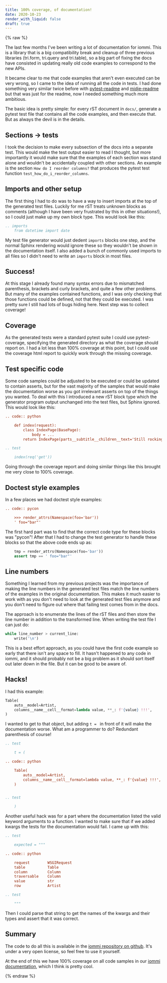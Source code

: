 ```yaml
---
title: 100% coverage, of documentation!
date: 2020-10-23
render_with_liquid: false
draft: true
---
```

{% raw %}

The last few months I've been writing a lot of documentation for iommi. This is a library that is a big compatibility break and cleanup of three previous libraries (tri.form, tri.query and tri.table), so a big part of fixing the docs have consisted in updating really old code examples to correspond to the new APIs.

It became clear to me that code examples that aren't even executed can be very wrong, so I came to the idea of running all the code in tests. I had done something very similar twice before with [pytest-readme](https://github.com/boxed/pytest-readme) and [midje-readme](https://github.com/boxed/midje-readme) but that was just for the readme, now I needed something much more ambitious. 

The basic idea is pretty simple: for every rST document in `docs/`, generate a pytest test file that contains all the code examples, and then execute that. But as always the devil is in the details. 

## Sections -> tests

I took the decision to make every subsection of the docs into a separate test. This would make the test output easier to read I thought, but more importantly it would make sure that the examples of each section was stand alone and wouldn't be accidentally coupled with other sections. An example is the section `How do I reorder columns?` that produces the pytest test function `test_how_do_i_reorder_columns`.

## Imports and other setup

The first thing I had to do was to have a way to insert imports at the top of the generated test files. Luckily for me rST treats unknown blocks as comments (although I have been very frustrated by this in other situations!), so I could just make up my own block type. This would look like this:

```rst
.. imports
    from datetime import date
```

My test file generator would just dedent `imports` blocks one step, and the normal Sphinx rendering would ignore these so they wouldn't be shown in the documentation itself. I also added a bunch of commonly used imports to all files so I didn't need to write an `imports` block in most files.

## Success!

At this stage I already found many syntax errors due to mismatched parenthesis, brackets and curly brackets, and quite a few other problems. But many of the examples contained functions, and I was only checking that those functions could be defined, not that they could be executed. I was pretty sure I still had lots of bugs hiding here. Next step was to collect coverage!

## Coverage

As the generated tests were a standard pytest suite I could use pytest-coverage, specifying the generated directory as what the coverage should report on. I had a lot less than 100% coverage at this point, but I could use the coverage html report to quickly work through the missing coverage.

## Test specific code

Some code samples could be adjusted to be executed or could be updated to contain asserts, but for the vast majority of the samples that would make the documentation worse as you got irrelevant asserts on top of the things you wanted. To deal with this I introduced a new rST block type which the generator program output unchanged into the test files, but Sphinx ignored. This would look like this:

```rst
.. code:: python

    def index(request):
        class IndexPage(BasePage):
            body = ...
        return IndexPage(parts__subtitle__children__text='Still rocking...')

.. test

    index(req('get'))
```

Going through the coverage report and doing similar things like this brought me very close to 100% coverage.

## Doctest style examples

In a few places we had doctest style examples:

```rst
.. code:: pycon

    >>> render_attrs(Namespace(foo='bar'))
    ' foo="bar"'
```

The first hard part was to find that the correct code type for these blocks was "pycon"! After that I had to change the test generator to handle these blocks so that the above code ends up as:

```python
    tmp = render_attrs(Namespace(foo='bar'))
    assert tmp == ' foo="bar"'
```

## Line numbers

Something I learned from my previous projects was the importance of making the line numbers in the generated test files match the line numbers of the examples in the original documentation. This makes it much easier to work with as you don't need to look at the generated test files anymore and you don't need to figure out where that failing test comes from in the docs. 

The approach is to enumerate the lines of the rST files and then store the line number in addition to the transformed line. When writing the test file I can just do:

```python
while line_number > current_line:
    write('\n')
```

This is a best effort approach, as you could have the first code example so early that there isn't any space to fill. It hasn't happened to any code in iommi, and it should probably not be a big problem as it should sort itself out later down in the file. But it can be good to be aware of.

## Hacks!

I had this example:

```python
Table(
    auto__model=Artist,
    columns__name__cell__format=lambda value, **_: f'{value} !!!',
)
```

I wanted to get to that object, but adding `t = ` in front of it will make the documentation worse. What am a programmer to do? Redundant parenthesis of course! 

```rst
.. test

    t = (

.. code:: python

    Table(
        auto__model=Artist,
        columns__name__cell__format=lambda value, **_: f'{value} !!!',
    )


.. test

    )
```

Another useful hack was for a part where the documentation listed the valid keyword arguments to a function. I wanted to make sure that if we added kwargs the tests for the documentation would fail. I came up with this:

```rst
.. test

    expected = """

.. code:: python

    request        WSGIRequest
    table          Table
    column         Column
    traversable    Column
    value          str
    row            Artist

.. test

    """
```

Then I could parse that string to get the names of the kwargs and their types and assert that it was correct.

## Summary

The code to do all this is available in the [iommi repository on github](https://github.com/TriOptima/iommi/blob/master/docs/make_docs_test_files.py). It's under a very open license, so feel free to use it yourself.

At the end of this we have 100% coverage on all code samples in our [iommi documentation](https://docs.iommi.rocks), which I think is pretty cool.

{% endraw %}
